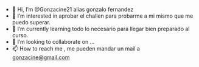 - 👋 Hi, I’m @Gonzacine21 alias gonzalo fernandez
- 👀 I’m interested in  aprobar el challen para probarme a mi mismo que me puedo superar.
- 🌱 I’m currently learning  todo lo necesario para llegar bien preparado al curso.
- 💞️ I’m looking to collaborate on ...
- 📫 How to reach me , me pueden mandar un mail a  gonzacine@gmail.com

<!---
Gonzacine21/Gonzacine21 is a ✨ special ✨ repository because its `README.md` (this file) appears on your GitHub profile.
You can click the Preview link to take a look at your changes.
--->
